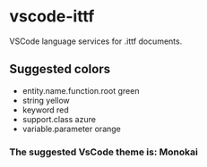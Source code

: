 # vscode-ittf
VSCode language services for .ittf documents.

## Suggested colors
+ entity.name.function.root green
+ string yellow
+ keyword red
+ support.class azure
+ variable.parameter orange

### The suggested VsCode theme is: Monokai